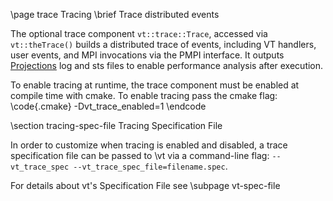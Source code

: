 \page trace Tracing
\brief Trace distributed events

The optional trace component `vt::trace::Trace`, accessed via `vt::theTrace()`
builds a distributed trace of events, including VT handlers, user events, and
MPI invocations via the PMPI interface. It outputs
[Projections](http://charm.cs.uiuc.edu/software) log and sts files to enable
performance analysis after execution.

To enable tracing at runtime, the trace component must be enabled at compile
time with cmake. To enable tracing pass the cmake flag:
\code{.cmake}
-Dvt_trace_enabled=1
\endcode

\section tracing-spec-file Tracing Specification File

In order to customize when tracing is enabled and disabled, a trace
specification file can be passed to \vt via a command-line flag:
`--vt_trace_spec --vt_trace_spec_file=filename.spec`.

For details about vt's Specification File see \subpage vt-spec-file